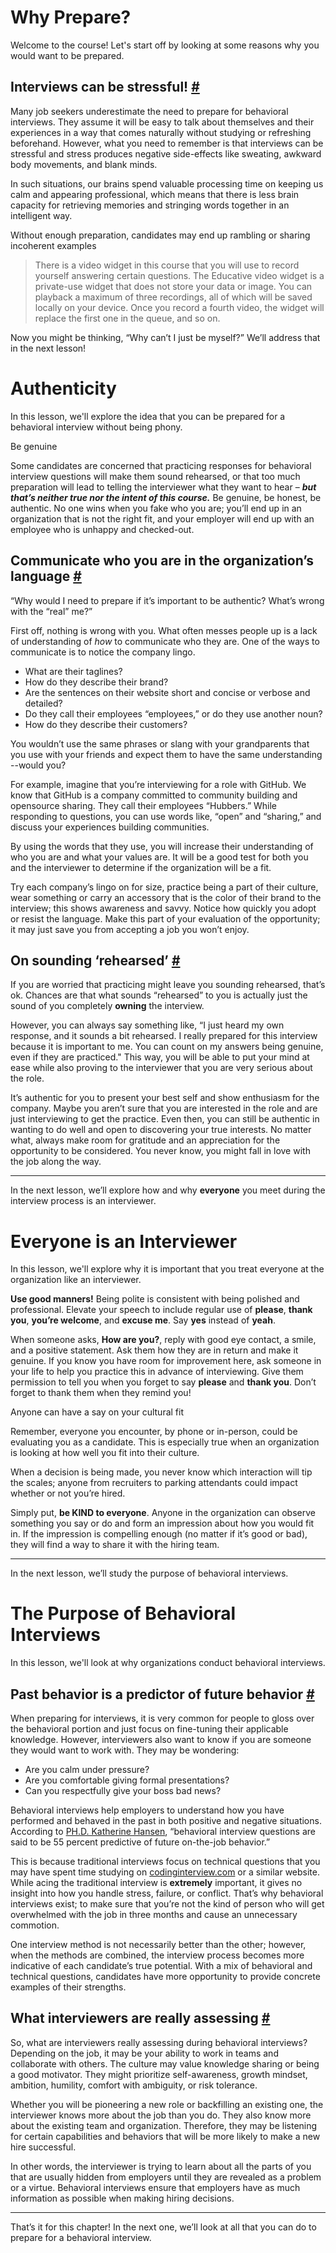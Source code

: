 # Why Prepare?

Welcome to the course! Let's start off by looking at some reasons why you would want to be prepared.

## Interviews can be stressful! [#](https://www.educative.io/courses/grokking-the-behavioral-interview/N0WMEjEQqYN#interviews-can-be-stressful)

Many job seekers underestimate the need to prepare for behavioral interviews. They assume it will be easy to talk about themselves and their experiences in a way that comes naturally without studying or refreshing beforehand. However, what you need to remember is that interviews can be stressful and stress produces negative side-effects like sweating, awkward body movements, and blank minds.

In such situations, our brains spend valuable processing time on keeping us calm and appearing professional, which means that there is less brain capacity for retrieving memories and stringing words together in an intelligent way.

Without enough preparation, candidates may end up rambling or sharing incoherent examples

> There is a video widget in this course that you will use to record yourself answering certain questions. The Educative video widget is a private-use widget that does not store your data or image. You can playback a maximum of three recordings, all of which will be saved locally on your device. Once you record a fourth video, the widget will replace the first one in the queue, and so on.

Now you might be thinking, “Why can’t I just be myself?” We’ll address that in the next lesson!

# Authenticity

In this lesson, we'll explore the idea that you can be prepared for a behavioral interview without being phony.

Be genuine

Some candidates are concerned that practicing responses for behavioral interview questions will make them sound rehearsed, or that too much preparation will lead to telling the interviewer what they want to hear – ***but that’s neither true nor the intent of this course.*** Be genuine, be honest, be authentic. No one wins when you fake who you are; you’ll end up in an organization that is not the right fit, and your employer will end up with an employee who is unhappy and checked-out.

## Communicate who you are in the organization’s language [#](https://www.educative.io/courses/grokking-the-behavioral-interview/3YlB29JmYzx#communicate-who-you-are-in-the-organizations-language)

“Why would I need to prepare if it’s important to be authentic? What’s wrong with the “real” me?”

First off, nothing is wrong with you. What often messes people up is a lack of understanding of *how* to communicate who they are. One of the ways to communicate is to notice the company lingo.

- What are their taglines?
- How do they describe their brand?
- Are the sentences on their website short and concise or verbose and detailed?
- Do they call their employees “employees,” or do they use another noun?
- How do they describe their customers?

You wouldn’t use the same phrases or slang with your grandparents that you use with your friends and expect them to have the same understanding --would you?

For example, imagine that you’re interviewing for a role with GitHub. We know that GitHub is a company committed to community building and opensource sharing. They call their employees “Hubbers.” While responding to questions, you can use words like, “open” and “sharing,” and discuss your experiences building communities.

By using the words that they use, you will increase their understanding of who you are and what your values are. It will be a good test for both you and the interviewer to determine if the organization will be a fit.

Try each company’s lingo on for size, practice being a part of their culture, wear something or carry an accessory that is the color of their brand to the interview; this shows awareness and savvy. Notice how quickly you adopt or resist the language. Make this part of your evaluation of the opportunity; it may just save you from accepting a job you won’t enjoy.

## On sounding ‘rehearsed’ [#](https://www.educative.io/courses/grokking-the-behavioral-interview/3YlB29JmYzx#on-sounding-rehearsed)

If you are worried that practicing might leave you sounding rehearsed, that’s ok. Chances are that what sounds “rehearsed” to you is actually just the sound of you completely **owning** the interview.

However, you can always say something like, “I just heard my own response, and it sounds a bit rehearsed. I really prepared for this interview because it is important to me. You can count on my answers being genuine, even if they are practiced." This way, you will be able to put your mind at ease while also proving to the interviewer that you are very serious about the role.

It’s authentic for you to present your best self and show enthusiasm for the company. Maybe you aren’t sure that you are interested in the role and are just interviewing to get the practice. Even then, you can still be authentic in wanting to do well and open to discovering your true interests. No matter what, always make room for gratitude and an appreciation for the opportunity to be considered. You never know, you might fall in love with the job along the way.

------

In the next lesson, we’ll explore how and why **everyone** you meet during the interview process is an interviewer.

# Everyone is an Interviewer

In this lesson, we'll explore why it is important that you treat everyone at the organization like an interviewer.

**Use good manners!** Being polite is consistent with being polished and professional. Elevate your speech to include regular use of **please**, **thank you**, **you’re welcome**, and **excuse me**. Say **yes** instead of **yeah**.

When someone asks, **How are you?**, reply with good eye contact, a smile, and a positive statement. Ask them how they are in return and make it genuine. If you know you have room for improvement here, ask someone in your life to help you practice this in advance of interviewing. Give them permission to tell you when you forget to say **please** and **thank you**. Don’t forget to thank them when they remind you!

Anyone can have a say on your cultural fit

Remember, everyone you encounter, by phone or in-person, could be evaluating you as a candidate. This is especially true when an organization is looking at how well you fit into their culture.

When a decision is being made, you never know which interaction will tip the scales; anyone from recruiters to parking attendants could impact whether or not you’re hired.

Simply put, **be KIND to everyone**. Anyone in the organization can observe something you say or do and form an impression about how you would fit in. If the impression is compelling enough (no matter if it’s good or bad), they will find a way to share it with the hiring team.

------

In the next lesson, we’ll study the purpose of behavioral interviews.

# The Purpose of Behavioral Interviews

In this lesson, we'll look at why organizations conduct behavioral interviews.

## Past behavior is a predictor of future behavior [#](https://www.educative.io/courses/grokking-the-behavioral-interview/mEjNy34AkWr#past-behavior-is-a-predictor-of-future-behavior)

When preparing for interviews, it is very common for people to gloss over the behavioral portion and just focus on fine-tuning their applicable knowledge. However, interviewers also want to know if you are someone they would want to work with. They may be wondering:

- Are you calm under pressure?
- Are you comfortable giving formal presentations?
- Can you respectfully give your boss bad news?

Behavioral interviews help employers to understand how you have performed and behaved in the past in both positive and negative situations. According to [PH.D. Katherine Hansen](https://www.topresume.com/career-advice/how-to-nail-a-behavioral-interview), “behavioral interview questions are said to be 55 percent predictive of future on-the-job behavior.”

This is because traditional interviews focus on technical questions that you may have spent time studying on [codinginterview.com](http://codinginterview.com/) or a similar website. While acing the traditional interview is **extremely** important, it gives no insight into how you handle stress, failure, or conflict. That’s why behavioral interviews exist; to make sure that you’re not the kind of person who will get overwhelmed with the job in three months and cause an unnecessary commotion.

One interview method is not necessarily better than the other; however, when the methods are combined, the interview process becomes more indicative of each candidate’s true potential. With a mix of behavioral and technical questions, candidates have more opportunity to provide concrete examples of their strengths.

## What interviewers are really assessing [#](https://www.educative.io/courses/grokking-the-behavioral-interview/mEjNy34AkWr#what-interviewers-are-really-assessing)

So, what are interviewers really assessing during behavioral interviews? Depending on the job, it may be your ability to work in teams and collaborate with others. The culture may value knowledge sharing or being a good motivator. They might prioritize self-awareness, growth mindset, ambition, humility, comfort with ambiguity, or risk tolerance.

Whether you will be pioneering a new role or backfilling an existing one, the interviewer knows more about the job than you do. They also know more about the existing team and organization. Therefore, they may be listening for certain capabilities and behaviors that will be more likely to make a new hire successful.

In other words, the interviewer is trying to learn about all the parts of you that are usually hidden from employers until they are revealed as a problem or a virtue. Behavioral interviews ensure that employers have as much information as possible when making hiring decisions.

------

That’s it for this chapter! In the next one, we’ll look at all that you can do to prepare for a behavioral interview.

